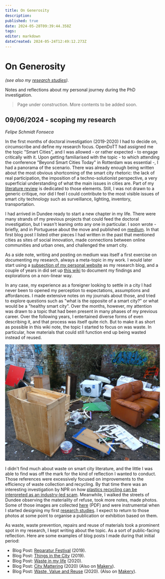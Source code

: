 ```yaml
---
title: On Generosity
description: 
published: true
date: 2024-05-28T09:39:44.358Z
tags: 
editor: markdown
dateCreated: 2024-05-24T12:49:12.273Z
---
```


# On Generosity

*(see also my [research studies](/opendott/studies)).*

Notes and reflections about my personal journey during the PhD investigation.

> Page under construction. More contents to be added soon.

## 09/06/2024 - scoping my research

*Felipe Schmidt Fonseca*

In the first months of doctoral investigation (2019-2020) I had to decide on, circumscribe and define my research focus. OpenDoTT had assigned me the topic "Smart Cities", and I was allowed - or rather expected - to engage critically with it. Upon getting familiarised with the topic - to which attending the conference "Beyond Smart Cities Today" in Rotterdam was essential -, I had a panorama of the scenario. There was already enough being written about the most obvious shortcoming of the smart city rhetoric: the lack of real participation, the imposition of a techno-solutionist perspective, a very superficial understanding of what the main issues in cities are. Part of my [literature review](/opendott/thesis/literature.md) is dedicated to those elements. Still, I was not drawn to a generic critique, nor did I feel I could contribute to the most visible issues of smart city technology such as surveillance, lighting, inventory, transportation.

I had arrived in Dundee ready to start a new chapter in my life. There were many strands of my previous projects that could feed the doctoral investigation, but I wasn't leaning onto any one in particular. I soon wrote - briefly, and in Portuguese about the move and published on [medium](https://felipefonseca.medium.com/de-cidade-em-cidade-7cf9ae19b831). In that first blog post I listed other pieces I had written in the past that mentioned cities as sites of social innovation, made connections between online communities and urban ones, and challenged the smart city.

As a side note, writing and posting on medium was itself a first exercise on documenting my research, always a meta-topic in my work. I would later start using a [subsection of my personal website](https://is.efeefe.me/opendott) as my research blog, and a couple of years in did set up [this wiki](/home.md) to document my findings and explorations on a non-linear way.

In any case, my experience as a foreigner looking to settle in a city I had never been to opened my perception to expectations, assumptions and affordances. I made extensive notes on my journals about those, and tried to explore questions such as "what is the opposite of a smart city?" or what would be a "healthy smart city". Over the months, however, my attention was drawn to a topic that had been present in many phases of my previous career. Over the following years, I entertained diverse forms of even describing it, and that process was itself quite rich. But to make it as short as possible in this wiki note, the topic I started to focus on was waste. In particular, how materials that could still function end up being wasted instead of reused.

![Materials in the city](/opendott/images/dundee-discard.jpg)

I didn't find much about waste on smart city literature, and the little I was able to find was off the mark for the kind of reflection I wanted to conduct. Those references were excessively focused on improvements to the efficiency of waste collection and recycling. By that time there was an interesting investigation by NPR on how [plastics recycling can be interpreted as an industry-led scam](https://www.npr.org/2020/09/11/897692090/how-big-oil-misled-the-public-into-believing-plastic-would-be-recycled?t=1613119529041&t=1656239015723). Meanwhile, I walked the streets of Dundee observing the materiality of refuse, took more notes, made photos. Some of those images are collected [here](/opendott/slides/2020_street-matter.pdf) (PDF) and were instrumental when I started designing my first [research studies](/opendott/studies). I expect to return to those photos at some point to organise a publication or exhibition based on them.

As waste, waste prevention, repairs and reuse of materials took a prominent spot in my research, I kept writing about the topic. As a sort of public-facing reflection. Here are some examples of blog posts I made during that initial period:

- Blog Post: [Reparatur Festival](https://is.efeefe.me/opendott/reparatur-festival-2019) (2019).
- Blog Post: [Things in the City](https://is.efeefe.me/opendott/things-in-the-city) (2019).
- Blog Post: [Waste in my life](https://is.efeefe.me/opendott/waste-in-my-life) (2020).
- Blog Post: [City Mattering](https://is.efeefe.me/opendott/city-mattering) (2020) (Also on [Makery](https://www.makery.info/en/2020/03/13/city-mattering/)).
- Blog Post: [Waste, Value and Reuse](https://is.efeefe.me/opendott/waste-value-and-reuse) (2020). (Also on [Makery](https://www.makery.info/en/2020/03/17/english-smart-cities-and-the-internet-of-things-waste-value-and-reuse/)).


<!-- ## 11/06/2024 - Excess and the city

*Text in progress*

![Excess in Berlin](/opendott/images/berlin-excess.png) -->
